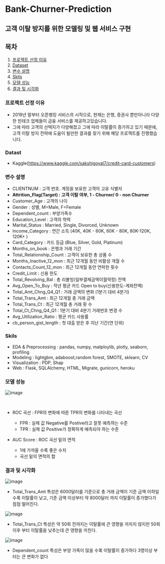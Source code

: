 # Bank-Churner-Prediction

## 고객 이탈 방지를 위한 모델링 및 웹 서비스 구현

## 목차

1. [프로젝트 선정 이유](#프로젝트-선정-이유)
2. [Dataset](#Dataset)
3. [변수 설명](#변수-설명)
4. [Skils](#Skils)
5. [모델 성능](#모델-성능)
6. [결과 및 시각화](#결과-및-시각화)


### 프로젝트 선정 이유

- 2019년 말부터 오픈뱅킹 서비스의 시작으로, 현재는 은행, 증권사 뿐만아니라 다양한 핀테크 업체들이 금융 서비스를 제공하고있습니다. 
- 그에 따라 고객의 선택지가 다양해졌고 그에 따라 이탈률이 증가하고 있기 때문에, 고객 이탈 방지 전략에 도움이 될만한 결과를 찾기 위해 해당 프로젝트를 진행했습니다.

### Datast

- Kaggle(https://www.kaggle.com/sakshigoyal7/credit-card-customers)

### 변수 설명

- CLIENTNUM : 고객 번호. 계정을 보유한 고객의 고유 식별자
- **Attrition_Flag(Target) : 고객 이탈 여부, 1 - Churner/ 0 - non Churner**
- Customer_Age : 고객의 나이
- Gender : 성별, M=Male, F=Female
- Dependent_count : 부양가족수
- Education_Level : 고객의 학력
- Marital_Status : Married, Single, Divorced, Unknown
- Income_Category : 연간 소득 (40K, 40K - 60K, 60K - 80K, 80K-120K, 120K+ )
- Card_Category : 카드 등급 (Blue, Silver, Gold, Platinum)
- Months_on_book : 은행과 거래 기간
- Total_Relationship_Count : 고객이 보유한 총 상품 수
- Months_Inactive_12_mon : 최근 12개월 동안 비활성 개월 수
- Contacts_Count_12_mon : 최근 12개월 동안 연락한 횟수
- Credit_Limit : 신용 한도
- Total_Revolving_Bal : 총 리볼빙(일부결제금액이월약정) 잔액
- Avg_Open_To_Buy : 작년 평균 카드 Open to buy(신용한도-계좌잔액)
- Total_Amt_Chng_Q4_Q1 : 거래 금액의 변화 (1분기 대비 4분기)
- Total_Trans_Amt : 최근 12개월 총 거래 금액
- Total_Trans_Ct : 최근 12개월 총 거래 횟 수
- Total_Ct_Chng_Q4_Q1 : 1분기 대비 4분기 거래번호 변경 수
- Avg_Utilization_Ratio : 평균 카드 사용률
- cb_person_gist_length : 첫 대출 받은 후 지난 기간(연 단위)

### Skils

- EDA & Preprocessing : pandas, numpy, matploylib, plotly, seaborn, profiling
- Modeling : lightgbm, adaboost,random forest, SMOTE, sklearn, CV
- Visualization : PDP, Shap
- Web : Flask, SQLAlchemy, HTML, Migrate, gunicorn, heroku


### 모델 성능

![image](https://user-images.githubusercontent.com/76996686/133222780-9c0e9be0-967d-49b9-9360-e57a5338655f.png)

<br>

- ROC 곡선 : FPR의 변화에 따른 TPR의 변화를 나타내는 곡선
  - FPR : 실제 값 Negative를 Postive라고 잘못 예측하는 수준
  - TPR : 실제 값 Positive가 정확하게 예측되야 하는 수준

- AUC Score : ROC 곡선 밑의 면적
  - 1에 가까울 수록 좋은 수치
  - 곡선 밑의 면적의 합


### 결과 및 시각화

![image](https://user-images.githubusercontent.com/76996686/133258625-f3fd50f4-8ffd-42f3-beca-7d80a2f51e0f.png)

- Total_Trans_Amt 특성은 6000달러를 기준으로 총 거래 금액이 기준 금액 이하일 수록 이탈률이 낮고, 기준 금액 이상부터 약 8000달러 까지 이탈률이 증가했다가 점점 떨어진다.

![image](https://user-images.githubusercontent.com/76996686/133258727-2d75dd39-c0ac-41a0-8642-3777e4929c0f.png)

- Total_Trans_Ct 특성은 약 50회 전까지는 이탈률에 큰 영향을 끼치지 않지만 50회 이후 부터 이탈률을 낮추는데 큰 영향을 끼친다.

![image](https://user-images.githubusercontent.com/76996686/133258978-2ae331b4-74b5-47bf-9972-915d21912957.png)

- Dependent_count 특성은 부양 가족이 많을 수록 이탈률이 증가하다 3명이상 부터는 큰 변화가 없다



